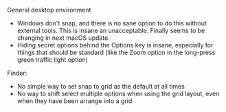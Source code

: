 General desktop environment

- Windows don't snap, and there is no sane option to do this without external tools. This is insane an unacceptable. Finally seems to be changing in next macOS update.
- Hiding secret options behind the Options key is insane, especially for things that should be standard (like the Zoom option in the long-press green traffic light option)

Finder:

- No simple way to set snap to grid as the default at all times
- No way to shift select multiple options when using the grid layout, even when they have been arrange into a grid
